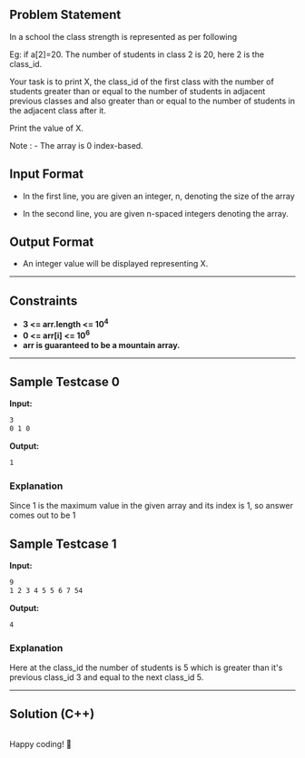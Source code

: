 ## Problem Statement

In a school the class strength is represented as per following

Eg: if a[2]=20. The number of students in class 2 is 20, here 2 is the class_id.

Your task is to print X, the class_id of the first class with the number of students greater than or equal to the number of students in adjacent previous classes and also greater than or equal to the number of students in the adjacent class after it.

Print the value of X.

Note : - The array is 0 index-based.

## Input Format

- In the first line, you are given an integer, n, denoting the size of the array

- In the second line, you are given n-spaced integers denoting the array.


## Output Format

- An integer value will be displayed representing X.

---

## Constraints

- **3 <= arr.length <= 10<sup>4</sup>**
- **0 <= arr[i] <= 10<sup>6</sup>**
- **arr is guaranteed to be a mountain array.**

---

## Sample Testcase 0

**Input:**
```bash
3
0 1 0
```

**Output:**
```bash
1
```

### Explanation

Since 1 is the maximum value in the given array and its index is 1, so answer comes out to be 1

## Sample Testcase 1

**Input:**
```bash
9
1 2 3 4 5 5 6 7 54
```

**Output:**
```bash
4
```

### Explanation

Here at the class_id the number of students is 5 which is greater than it's previous class_id 3 and equal to the next class_id 5.

---

## Solution (C++)

```cpp


```


Happy coding! 🚀
